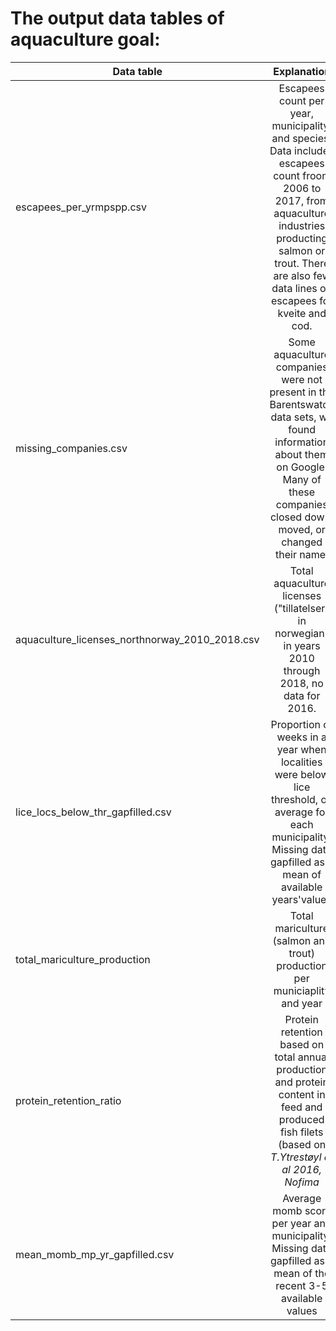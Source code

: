 # The output data tables of aquaculture goal:

| Data table     | Explanation       
| ------------- |:-------------:| 
|  escapees_per_yrmpspp.csv    | Escapees count  per year, municipality, and species. Data includes escapees count froom 2006 to 2017, from aquaculture industries producting salmon or trout. There are also  few data lines on escapees for kveite and cod. | 
| missing_companies.csv |  Some aquaculture companies were not present in the Barentswatch data sets, we found information about them on Google. Many of these companies closed down, moved, or changed their name.    |   
| aquaculture_licenses_northnorway_2010_2018.csv  | Total aquaculture licenses ("tillatelser" in norwegian) in years 2010 through 2018, no data for 2016.  | 
|lice_locs_below_thr_gapfilled.csv|Proportion of weeks in a year when localities were below lice threshold, on average for each municipality. Missing data gapfilled as a mean of available years'values|  
|total_mariculture_production|Total  mariculture (salmon and trout) production per municiaplity and year|
|protein_retention_ratio|Protein retention based on total annual production and protein content in feed and produced fish filets (based on _T.Ytrestøyl et al 2016, Nofima_ |
|mean_momb_mp_yr_gapfilled.csv |Average momb score per year and municipality. Missing data gapfilled as a mean of the recent 3-5 available values|







